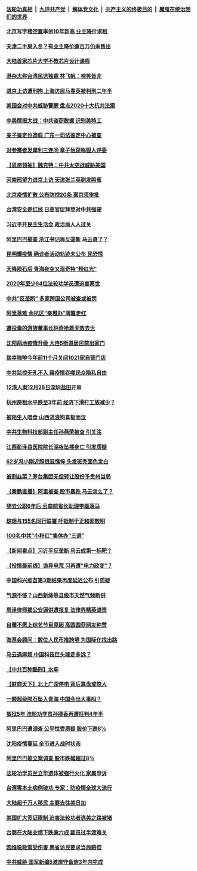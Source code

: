 ####  [法轮功真相](../../../../basic/blob/master/README.md?t=12261931) &nbsp;|&nbsp; [九评共产党](../../../../9ping.md/blob/master/README.md?t=12261931) &nbsp;|&nbsp; [解体党文化](../../../../jtdwh.md/blob/master/README.md?t=12261931)  &nbsp;|&nbsp; [共产主义的终极目的](../../../../gczydzjmd.md/blob/master/README.md?t=12261931) &nbsp;|&nbsp; [魔鬼在统治我们的世界](../../../../mgztzwmdsj.md/blob/master/README.md?t=12261931) 

#### [北京写字楼空置率创10年新高 业主降价求租](../pages/nsc413/n12646303.md?t=12261931) 

#### [天津二手房入冬？有业主降价逾百万仍未售出](../pages/nsc413/n12646163.md?t=12261931) 

#### [大陆首家芯片大学不教芯片设计课程](../pages/nsc413/n12645900.md?t=12261931) 

#### [港杂志称台湾民选独裁 林飞帆：啼笑皆非](../pages/nsc413/n12646051.md?t=12261931) 

#### [进京上访遭刑拘 上海访民马春英被判刑二年半](../pages/nsc413/n12646030.md?t=12261931) 

#### [美国会对中共威胁警醒 盘点2020十大抗共法案](../pages/nsc413/n12645948.md?t=12261931) 

#### [中美情报大战：中共盗窃数据 识别美特工](../pages/nsc413/n12644100.md?t=12261931) 

#### [亲子鉴定也造假 广东一司法鉴定中心被查](../pages/nsc413/n12645698.md?t=12261931) 

#### [对参赛者发犀利三连问 章子怡获称狠人评委](../pages/nsc413/n12645462.md?t=12261931) 

#### [【思想领袖】魏克特：中共太空战威胁美国](../pages/nsc413/n12487197.md?t=12261931) 


#### [河南邢望力进京上访 天津张兰英剃发鸣冤](../pages/nsc413/n12645539.md?t=12261931) 

#### [北京疫情扩散 公布防控20条 离京须审批](../pages/nsc413/n12645599.md?t=12261931) 

#### [台湾安全是红线 日高官促拜登对中共强硬](../pages/nsc413/n12645516.md?t=12261931) 

#### [习近平开民主生活会 政治局人人过关](../pages/nsc413/n12645399.md?t=12261931) 

#### [阿里巴巴被查 浙江书记称反垄断 马云悬了？](../pages/nsc413/n12645484.md?t=12261931) 

#### [昆明爆疫情 确诊者活动轨迹未公布 民恐慌](../pages/nsc413/n12645448.md?t=12261931) 

#### [天降陨石后 青海夜空又现奇特“粉红光”](../pages/nsc413/n12645439.md?t=12261931) 

#### [2020年至少84位法轮功学员遭迫害离世](../pages/nsc413/n12644627.md?t=12261931) 

#### [中共“反垄断” 多家跨国公司被查或被罚](../pages/nsc413/n12645233.md?t=12261931) 

#### [阿里落难 余杭区“亲橙办”牌匾走红](../pages/nsc413/n12645127.md?t=12261931) 

#### [遭投毒的游族董事长林奇抢救无效去世](../pages/nsc413/n12645030.md?t=12261931) 

#### [沈阳两地疫情升级 大连5街道居民禁出家门](../pages/nsc413/n12644637.md?t=12261931) 

#### [瑞幸咖啡今年前11个月关闭1021家自营门店](../pages/nsc413/n12644541.md?t=12261931) 

#### [中共监控无孔不入 藉疫情吞噬民众隐私自由](../pages/nsc413/n12644631.md?t=12261931) 

#### [12港人案12月28日深圳盐田开审](../pages/nsc413/n12644352.md?t=12261931) 

#### [杭州房租水平跌至3年前 经济下滑打工族减少？](../pages/nsc413/n12644051.md?t=12261931) 

#### [被陌生人喂食 山西流浪狗喜极而泣](../pages/nsc413/n12644367.md?t=12261931) 

#### [中共生物科技部副主任孙燕荣被查 引关注](../pages/nsc413/n12644071.md?t=12261931) 


#### [江西彭泽县医院院长深夜坠楼身亡 引发质疑](../pages/nsc413/n12644012.md?t=12261931) 

#### [62岁冯小刚近照很显憔悴 头发斑秃面色发白](../pages/nsc413/n12643860.md?t=12261931) 

#### [被割韭菜？茅台集团无偿转让股份予贵州当局](../pages/nsc413/n12643759.md?t=12261931) 

#### [【秦鹏直播】阿里被查 股市暴跌 马云怎么了？](../pages/nsc413/n12643761.md?t=12261931) 

#### [辞去公职6年后 云南前省长助理李磊落马](../pages/nsc413/n12643925.md?t=12261931) 

#### [琼瑶与155名同行联署 吁抵制于正和郭敬明](../pages/nsc413/n12643526.md?t=12261931) 

#### [100名中共“小粉红”集体办“三退”](../pages/nsc413/n12643886.md?t=12261931) 

#### [【新闻看点】习近平反垄断 马云成第一标靶？](../pages/nsc413/n12643687.md?t=12261931) 

#### [【役情最前线】诡异电荒 习再遭“电力政变”？](../pages/nsc413/n12643513.md?t=12261931) 

#### [中国科兴疫苗第3期结果再度延迟公布 引质疑](../pages/nsc413/n12643605.md?t=12261931) 

#### [气源不够？山西新绛等县级市天然气频断供](../pages/nsc413/n12643544.md?t=12261931) 

#### [周泽律师揭公安逼供遭报复 法律界精英谴责](../pages/nsc413/n12643543.md?t=12261931) 

#### [自曝不愿上综艺节目原因 高圆圆获网友称赞](../pages/nsc413/n12641430.md?t=12261931) 

#### [海基会顾问：数位人民币推跨境 为国际化找出路](../pages/nsc413/n12643521.md?t=12261931) 

#### [马云遇麻烦 中国科技巨头能走多远？](../pages/nsc413/n12643505.md?t=12261931) 

#### [【中共百种酷刑】水牢](../pages/nsc413/n12643414.md?t=12261931) 

#### [【财商天下】北上广深停电 背后算盘或惊人](../pages/nsc413/n12643382.md?t=12261931) 

#### [一颗超级陨石坠入青海 中国会出大事吗？](../pages/nsc413/n12643078.md?t=12261931) 

#### [冤狱5年 法轮功学员孙德香再遭枉判4年半](../pages/nsc413/n12640696.md?t=12261931) 

#### [阿里巴巴遭调查 公平性受质疑 股价下跌8%](../pages/nsc413/n12642484.md?t=12261931) 

#### [沈阳疫情蔓延 全市进入战时状态](../pages/nsc413/n12642946.md?t=12261931) 

#### [阿里巴巴被立案调查 股市跌幅超过8%](../pages/nsc413/n12642522.md?t=12261931) 

#### [法轮功学员兰立华遗体被强行火化 家属申诉](../pages/nsc413/n12639989.md?t=12261931) 

#### [台湾零本土病例破功 专家：防疫情全球大流行](../pages/nsc413/n12642322.md?t=12261931) 

#### [大陆超千万人移民 主要去往美日加](../pages/nsc413/n12642509.md?t=12261931) 

#### [美国扩大签证限制 迫害法轮功者逃美之路被堵](../pages/nsc413/n12641094.md?t=12261931) 

#### [台商在大陆业绩下跌逾六成 裁员过半渡难关](../pages/nsc413/n12641713.md?t=12261931) 

#### [因维稳政策受伤害 黑省访民要求当局赔偿](../pages/nsc413/n12642333.md?t=12261931) 

#### [中共威胁 国军新编5滩岸守备旅3年内完成](../pages/nsc413/n12642130.md?t=12261931) 


